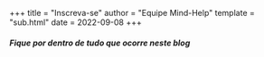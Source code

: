 +++
title = "Inscreva-se"
author = "Equipe Mind-Help"
template = "sub.html"
date = 2022-09-08
+++

##### Fique por dentro de tudo que ocorre neste blog
